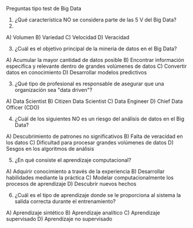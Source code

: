 Preguntas tipo test de Big Data

1. ¿Qué característica NO se considera parte de las 5 V del Big Data?
2. 
A) Volumen
B) Variedad
C) Velocidad
D) Veracidad

3. ¿Cuál es el objetivo principal de la minería de datos en el Big Data?

A) Acumular la mayor cantidad de datos posible
B) Encontrar información específica y relevante dentro de grandes volúmenes de datos
C) Convertir datos en conocimiento
D) Desarrollar modelos predictivos

3. ¿Qué tipo de profesional es responsable de asegurar que una organización sea "data driven"?

A) Data Scientist
B) Citizen Data Scientist
C) Data Engineer
D) Chief Data Officer (CDO)

4. ¿Cuál de los siguientes NO es un riesgo del análisis de datos en el Big Data?

A) Descubrimiento de patrones no significativos
B) Falta de veracidad en los datos
C) Dificultad para procesar grandes volúmenes de datos
D) Sesgos en los algoritmos de análisis

5. ¿En qué consiste el aprendizaje computacional?

A) Adquirir conocimiento a través de la experiencia
B) Desarrollar habilidades mediante la práctica
C) Modelar computacionalmente los procesos de aprendizaje
D) Descubrir nuevos hechos

6. ¿Cuál es el tipo de aprendizaje donde se le proporciona al sistema la salida correcta durante el entrenamiento?

A) Aprendizaje sintético
B) Aprendizaje analítico
C) Aprendizaje supervisado
D) Aprendizaje no supervisado
